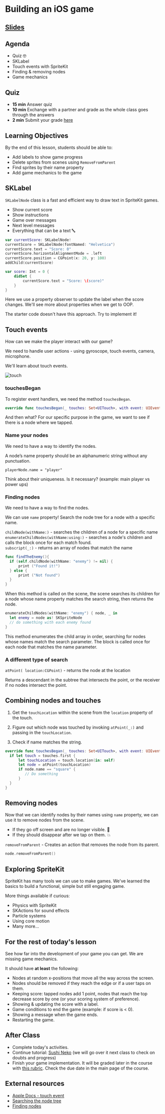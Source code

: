 <!-- Run this slideshow via the following command: -->
<!-- reveal-md README.md -w -->

<!-- .slide: class="header" -->
# Building an iOS game

## [Slides](https://make-school-courses.github.io/MOB-1.1-Introduction-to-Swift/Slides/06-Building-an-iOS-Game/README.html ':ignore')

<!-- > -->

## Agenda

- Quiz 🤓
- SKLabel
- Touch events with SpriteKit
- Finding & removing nodes
- Game mechanics

<!-- > -->

## Quiz

<!--- https://docs.google.com/document/d/1eUn07IC0Njl8XVVjjzaq_jTJNJtXd7Jk7XglhL8W5Pk/edit?usp=sharing -->

- **15 min** Answer quiz
- **10 min** Exchange with a partner and grade as the whole class goes through the answers
- **2 min** Submit your grade [here](https://forms.gle/V57nWqpZCG88UioE6)

<!-- > -->

## Learning Objectives
By the end of this lesson, students should be able to:

- Add labels to show game progress
- Delete sprites from scenes using `RemoveFromParent`
- Find sprites by their name property
- Add game mechanics to the game

<!-- > -->

## SKLabel

`SKLabelNode` class is a fast and efficient way to draw text in SpriteKit games.

- Show current score
- Show instructions
- Game over messages
- Next level messages
- Everything that can be a text 🔤

<!-- v -->

```swift
var currentScore: SKLabelNode!
currentScore = SKLabelNode(fontNamed: "Helvetica")
currentScore.text = "Score: 0"
currentScore.horizontalAlignmentMode = .left
currentScore.position = CGPoint(x: 20, y: 100)
addChild(currentScore)
```

<!-- v -->

```swift
var score: Int = 0 {
    didSet {
        currentScore.text = "Score: \(score)"
    }
}
```

<aside class="notes">
Here we use a property observer to update the label when the score changes. We'll see more about properties when we get to OOP.

The starter code doesn't have this approach. Try to implement it!
</aside>

<!-- > -->

## Touch events

How can we make the player interact with our game?

We need to handle user actions - using gyroscope, touch events, camera, microphone.

We'll learn about touch events.

![touch](assets/touches.png)

<!-- v -->

### touchesBegan

To register event handlers, we need the method `touchesBegan`.

```swift
override func touchesBegan(_ touches: Set<UITouch>, with event: UIEvent?) {}
```

And then what? For our specific purpose in the game, we want to see if there is a node where we tapped.

<!-- v -->

### Name your nodes

We need to have a way to identify the nodes.

A node’s name property should be an alphanumeric string without any punctuation.

`playerNode.name = "player"`

Think about their uniqueness. Is it necessary? (example: main player vs power ups)

<!-- v -->

### Finding nodes

We need to have a way to find the nodes.

We can use `name` property! Search the node tree for a node with a specific name.

`childNode(withName:)` - searches the children of a node for a specific name<br>
`enumerateChildNodes(withName:using:)` - searches a node's children and calls the block once for each match found.<br>
`subscript(_:)` - returns an array of nodes that match the name<br>

<!-- v -->

```swift
func findTheEnemy(){
  if (self.childNode(withName: "enemy") != nil) {
      print ("Found it!")    
  } else {
      print ("Not found")
  }
}
```

When this method is called on the scene, the scene searches its children for a node whose name property matches the search string, then returns the node.

<!-- v -->

```swift
enumerateChildNodes(withName: "enemy") { node, _ in
  let enemy = node as! SKSpriteNode
  // do something with each enemy found
}
```

This method enumerates the child array in order, searching for nodes whose names match the search parameter. The block is called once for each node that matches the name parameter.

<!-- v -->

### A different type of search

`atPoint( location:CGPoint)` - returns the node at the location<br>

Returns a descendant in the subtree that intersects the point, or the receiver if no nodes intersect the point.

<!-- > -->

## Combining nodes and touches

1. Get the `touchLocation` within the scene from the `location` property of the touch.

2. Figure out which node was touched by invoking `atPoint(_:)` and passing in the `touchLocation`.

3. Check if name matches the string.

<!-- v -->

```swift
override func touchesBegan(_ touches: Set<UITouch>, with event: UIEvent?) {
  if let touch = touches.first {
      let touchLocation = touch.location(in: self)
      let node = atPoint(touchLocation)
      if node.name == "square" {
         // Do something
      }
  }
}
```

<!-- > -->

## Removing nodes

Now that we can identify nodes by their names using `name` property, we can use it to remove nodes from the scene.

- If they go off screen and are no longer visible. 👻
- If they should disappear after we tap on them. 💥

`removeFromParent` - Creates an action that removes the node from its parent.

```swift
node.removeFromParent()
```

<!-- > -->

## Exploring SpriteKit

SpriteKit has many tools we can use to make games. We've learned the basics to build a functional, simple but still engaging game.

More things available if curious:

- Physics with SpriteKit
- SKActions for sound effects
- Particle systems
- Using core motion
- Many more...

<!-- > -->

## For the rest of today's lesson

See how far into the development of your game you can get. We are missing game mechanics.

It should have **at least** the following:

<!-- v -->

- Nodes at random x-positions that move all the way across the screen.
- Nodes should be removed if they reach the edge or if a user taps on them.
- Keeping score: tapped nodes add 1 point, nodes that reach the top decrease score by one (or your scoring system of preference).
- Showing & updating the score with a label.
- Game conditions to end the game (example: if score is < 0).
- Showing a message when the game ends.
- Restarting the game.

<!-- > -->

## After Class

- Complete today's activities.
- Continue tutorial: [Sushi Neko](https://www.makeschool.com/academy/track/learn-to-clone-timberman-with-spritekit-and-swift-4) (we will go over it next class to check on doubts and progress)
- Finish your game implementation. It will be graded later in the course with [this rubric](https://www.makeschool.com/rubrics/UnVicmljLTg5). Check the due date in the main page of the course.

<!-- > -->

## External resources

- [Apple Docs - touch event](https://developer.apple.com/documentation/uikit/uiresponder/1621142-touchesbegan)
- [Searching the node tree](https://developer.apple.com/documentation/spritekit/sknode/searching_the_node_tree)
- [Finding nodes](https://developer.apple.com/documentation/spritekit/sknode/1483024-enumeratechildnodes)
